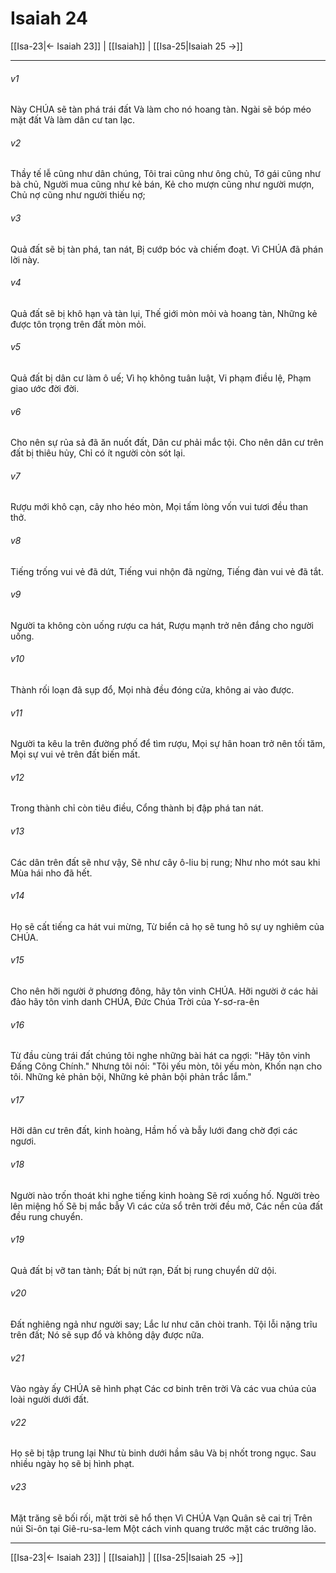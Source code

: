 # Isaiah 24

[[Isa-23|← Isaiah 23]] | [[Isaiah]] | [[Isa-25|Isaiah 25 →]]
***



###### v1 
Này CHÚA sẽ tàn phá trái đất Và làm cho nó hoang tàn. Ngài sẽ bóp méo mặt đất Và làm dân cư tan lạc. 

###### v2 
Thầy tế lễ cũng như dân chúng, Tôi trai cũng như ông chủ, Tớ gái cũng như bà chủ, Người mua cũng như kẻ bán, Kẻ cho mượn cũng như người mượn, Chủ nợ cũng như người thiếu nợ; 

###### v3 
Quả đất sẽ bị tàn phá, tan nát, Bị cướp bóc và chiếm đoạt. Vì CHÚA đã phán lời này. 

###### v4 
Quả đất sẽ bị khô hạn và tàn lụi, Thế giới mòn mỏi và hoang tàn, Những kẻ được tôn trọng trên đất mòn mỏi. 

###### v5 
Quả đất bị dân cư làm ô uế; Vì họ không tuân luật, Vi phạm điều lệ, Phạm giao ước đời đời. 

###### v6 
Cho nên sự rủa sả đã ăn nuốt đất, Dân cư phải mắc tội. Cho nên dân cư trên đất bị thiêu hủy, Chỉ có ít người còn sót lại. 

###### v7 
Rượu mới khô cạn, cây nho héo mòn, Mọi tấm lòng vốn vui tươi đều than thở. 

###### v8 
Tiếng trống vui vẻ đã dứt, Tiếng vui nhộn đã ngừng, Tiếng đàn vui vẻ đã tắt. 

###### v9 
Người ta không còn uống rượu ca hát, Rượu mạnh trở nên đắng cho người uống. 

###### v10 
Thành rối loạn đã sụp đổ, Mọi nhà đều đóng cửa, không ai vào được. 

###### v11 
Người ta kêu la trên đường phố để tìm rượu, Mọi sự hân hoan trở nên tối tăm, Mọi sự vui vẻ trên đất biến mất. 

###### v12 
Trong thành chỉ còn tiêu điều, Cổng thành bị đập phá tan nát. 

###### v13 
Các dân trên đất sẽ như vậy, Sẽ như cây ô-liu bị rung; Như nho mót sau khi Mùa hái nho đã hết. 

###### v14 
Họ sẽ cất tiếng ca hát vui mừng, Từ biển cả họ sẽ tung hô sự uy nghiêm của CHÚA. 

###### v15 
Cho nên hỡi người ở phương đông, hãy tôn vinh CHÚA. Hỡi người ở các hải đảo hãy tôn vinh danh CHÚA, Đức Chúa Trời của Y-sơ-ra-ên 

###### v16 
Từ đầu cùng trái đất chúng tôi nghe những bài hát ca ngợi: "Hãy tôn vinh Đấng Công Chính." Nhưng tôi nói: "Tôi yếu mòn, tôi yếu mòn, Khốn nạn cho tôi. Những kẻ phản bội, Những kẻ phản bội phản trắc lắm." 

###### v17 
Hỡi dân cư trên đất, kinh hoàng, Hầm hố và bẫy lưới đang chờ đợi các ngươi. 

###### v18 
Người nào trốn thoát khi nghe tiếng kinh hoàng Sẽ rơi xuống hố. Người trèo lên miệng hố Sẽ bị mắc bẫy Vì các cửa sổ trên trời đều mở, Các nền của đất đều rung chuyển. 

###### v19 
Quả đất bị vỡ tan tành; Đất bị nứt rạn, Đất bị rung chuyển dữ dội. 

###### v20 
Đất nghiêng ngả như người say; Lắc lư như căn chòi tranh. Tội lỗi nặng trĩu trên đất; Nó sẽ sụp đổ và không dậy được nữa. 

###### v21 
Vào ngày ấy CHÚA sẽ hình phạt Các cơ binh trên trời Và các vua chúa của loài người dưới đất. 

###### v22 
Họ sẽ bị tập trung lại Như tù binh dưới hầm sâu Và bị nhốt trong ngục. Sau nhiều ngày họ sẽ bị hình phạt. 

###### v23 
Mặt trăng sẽ bối rối, mặt trời sẽ hổ thẹn Vì CHÚA Vạn Quân sẽ cai trị Trên núi Si-ôn tại Giê-ru-sa-lem Một cách vinh quang trước mặt các trưởng lão.

***
[[Isa-23|← Isaiah 23]] | [[Isaiah]] | [[Isa-25|Isaiah 25 →]]
